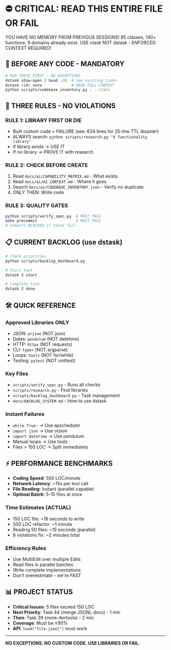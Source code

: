 # ⛔ CRITICAL: READ THIS ENTIRE FILE OR FAIL

<system-critical>
YOU HAVE NO MEMORY FROM PREVIOUS SESSIONS!
85 classes, 140+ functions, 9 domains already exist.
USE ctask NOT dstask - ENFORCED CONTEXT REQUIRED!
</system-critical>

## 🔴 BEFORE ANY CODE - MANDATORY
```bash
# RUN THESE FIRST - NO EXCEPTIONS
dstask show-open | head -20  # See existing tasks
dstask <id> note             # READ FULL CONTEXT
python scripts/codebase_inventory.py . --stats
```

## 🚨 THREE RULES - NO VIOLATIONS

### RULE 1: LIBRARY FIRST OR DIE
- Built custom code = FAILURE (see: 634 lines for 25-line TTL disaster)
- ALWAYS search: `python scripts/research.py "X functionality library"`
- If library exists → USE IT
- If no library → PROVE IT with research

### RULE 2: CHECK BEFORE CREATE
1. Read `docs/ai/CAPABILITY_MATRIX.md` - What exists
2. Read `docs/ai/AI_CONTEXT.md` - Where it goes
3. Search `docs/ai/CODEBASE_INVENTORY.json` - Verify no duplicate
4. ONLY THEN: Write code

### RULE 3: QUALITY GATES
```bash
python scripts/verify_spec.py  # MUST PASS
make precommit                 # MUST PASS
# Commits BLOCKED if these fail
```

## 📋 CURRENT BACKLOG (use dstask)
```bash
# Check priorities
python scripts/backlog_dashboard.py

# Start task
dstask 2 start

# Complete task
dstask 2 done
```

## 🛠 QUICK REFERENCE

### Approved Libraries ONLY
- JSON: `orjson` (NOT json)
- Dates: `pendulum` (NOT datetime)
- HTTP: `httpx` (NOT requests)
- CLI: `typer` (NOT argparse)
- Loops: `toolz` (NOT for/while)
- Testing: `pytest` (NOT unittest)

### Key Files
- `scripts/verify_spec.py` - Runs all checks
- `scripts/research.py` - Find libraries
- `scripts/backlog_dashboard.py` - Task management
- `docs/BACKLOG_SYSTEM.md` - How to use dstask

### Instant Failures
- `while True:` → Use apscheduler
- `import json` → Use orjson
- `import datetime` → Use pendulum
- Manual loops → Use toolz
- Files > 150 LOC → Split immediately

## ⚡ PERFORMANCE BENCHMARKS
- **Coding Speed**: 500 LOC/minute
- **Network Latency**: ~15s per tool call  
- **File Reading**: Instant (parallel capable)
- **Optimal Batch**: 5-10 files at once

### Time Estimates (ACTUAL)
- 150 LOC file: ~18 seconds to write
- 500 LOC refactor: ~1 minute
- Reading 50 files: ~15 seconds (parallel)
- 8 violations fix: ~2 minutes total

### Efficiency Rules
- Use MultiEdit over multiple Edits
- Read files in parallel batches
- Write complete implementations
- Don't overestimate - we're FAST

## 📊 PROJECT STATUS
- **Critical Issues**: 5 files exceed 150 LOC
- **Next Priority**: Task 44 (merge JSONL docs) - 1 min
- **Then**: Task 39 (more-itertools) - 2 min
- **Coverage**: Must be ≥90%
- **API**: `load("file.jsonl")` must work

---
**NO EXCEPTIONS. NO CUSTOM CODE. USE LIBRARIES OR FAIL.**